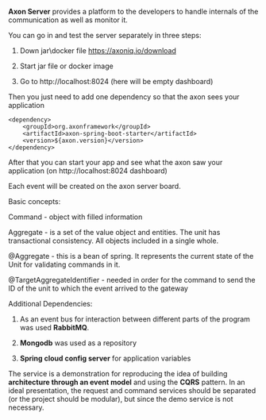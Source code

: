 **Axon Server** provides a platform to the developers to handle internals of the communication as well as monitor it.

You can go in and test the server separately in three steps:

1. Down jar\docker file https://axoniq.io/download

2. Start jar file or docker image

3. Go to http://localhost:8024 (here will be empty dashboard)

Then you just need to add one dependency so that the axon sees your application

    <dependency>
        <groupId>org.axonframework</groupId>
        <artifactId>axon-spring-boot-starter</artifactId>
        <version>${axon.version}</version>
    </dependency>

After that you can start your app and see what the axon saw your application (on http://localhost:8024  dashboard)

Each event will be created on the axon server board.

Basic concepts:

Command - object with filled information 

Aggregate -  is a set of the value object and entities. The unit has transactional consistency. All objects included in a single whole.

@Aggregate - this is a bean of spring. It represents the current state of the Unit for validating commands in it.

@TargetAggregateIdentifier  - needed in order for the command to send the ID of the unit to which the event arrived to the gateway

Additional Dependencies:

1. As an event bus for interaction between different parts of the program was used **RabbitMQ**.

2. **Mongodb** was used as a repository

3. **Spring cloud config server** for application variables

The service is a demonstration for reproducing the idea of building **architecture through an event model** and 
using the **CQRS** pattern. In an ideal presentation, the request and command services should be separated (or the project should be modular),
 but since the demo service is not necessary.
